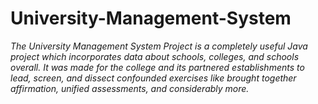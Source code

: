 # University-Management-System
<i> The University Management System Project is a completely useful Java project which incorporates data about schools, colleges, and schools overall. 
It was made for the college and its partnered establishments to lead, screen, and dissect confounded exercises like brought together affirmation, unified assessments, 
and considerably more. </i>

